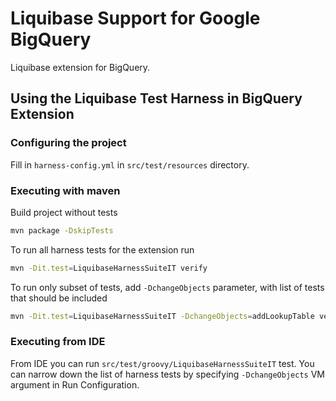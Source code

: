 # Liquibase Support for Google BigQuery

Liquibase extension for BigQuery.

## Using the Liquibase Test Harness in BigQuery Extension

### Configuring the project

Fill in `harness-config.yml` in `src/test/resources` directory.

### Executing with maven

Build project without tests

```sh
mvn package -DskipTests
```

To run all harness tests for the extension run

```sh
mvn -Dit.test=LiquibaseHarnessSuiteIT verify
```

To run only subset of tests, add `-DchangeObjects` parameter,
with list of tests that should be included

```sh
mvn -Dit.test=LiquibaseHarnessSuiteIT -DchangeObjects=addLookupTable verify
 ```

### Executing from IDE

From IDE you can run `src/test/groovy/LiquibaseHarnessSuiteIT` test.
You can narrow down the list of harness tests by specifying `-DchangeObjects`
VM argument in Run Configuration.
